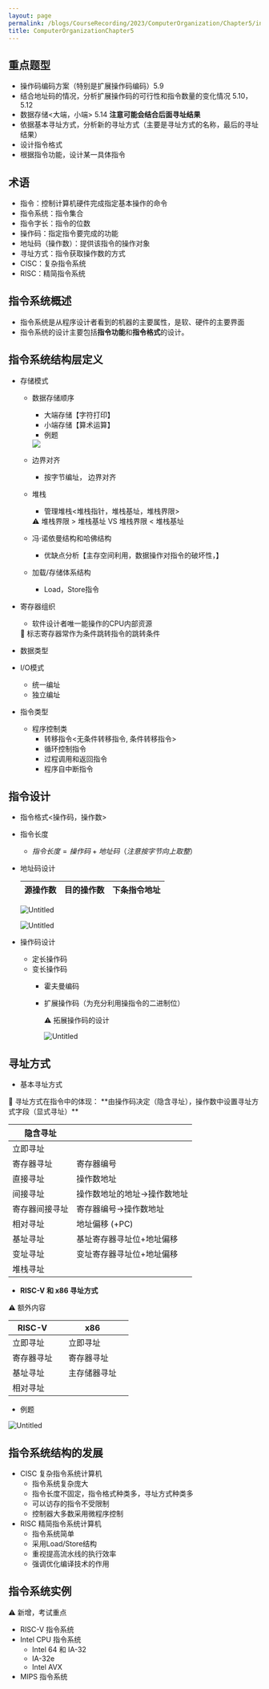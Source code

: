 ```yaml
---
layout: page
permalink: /blogs/CourseRecording/2023/ComputerOrganization/Chapter5/index.html
title: ComputerOrganizationChapter5
---
```


## 重点题型

- 操作码编码方案（特别是扩展操作码编码）5.9
- 结合地址码的情况，分析扩展操作码的可行性和指令数量的变化情况 5.10，5.12
- 数据存储<大端，小端> 5.14 **注意可能会结合后面寻址结果**
- 依据基本寻址方式，分析新的寻址方式（主要是寻址方式的名称，最后的寻址结果）
- 设计指令格式
- 根据指令功能，设计某一具体指令

## 术语

- 指令：控制计算机硬件完成指定基本操作的命令
- 指令系统：指令集合
- 指令字长：指令的位数
- 操作码：指定指令要完成的功能
- 地址码（操作数）：提供该指令的操作对象
- 寻址方式：指令获取操作数的方式
- CISC：复杂指令系统
- RISC：精简指令系统

## 指令系统概述

- 指令系统是从程序设计者看到的机器的主要属性，是软、硬件的主要界面
- 指令系统的设计主要包括**指令功能**和**指令格式**的设计。

## 指令系统结构层定义

- 存储模式
    - 数据存储顺序
        - 大端存储【字符打印】
        - 小端存储【算术运算】
        - 例题
        <img src="https://CRYoushiwo.github.io/images\blogs\CoursesRecording\ComputerOrganization\Chapter5\Untitled.png" class="floatpic">
        
    - 边界对齐
        - 按字节编址， 边界对齐
    - 堆栈
        - 管理堆栈<堆栈指针，堆栈基址，堆栈界限>
        
        <aside>
        ⚠️ 堆栈界限 > 堆栈基址 VS 堆栈界限 < 堆栈基址
        
        </aside>
        
    - 冯·诺依曼结构和哈佛结构
        - 优缺点分析【主存空间利用，数据操作对指令的破坏性，】
    - 加载/存储体系结构
        - Load，Store指令
- 寄存器组织
    - 软件设计者唯一能操作的CPU内部资源
    
    <aside>
    📢 标志寄存器常作为条件跳转指令的跳转条件
    
    </aside>
    
- 数据类型
- I/O模式
    - 统一编址
    - 独立编址
- 指令类型
    - 程序控制类
        - 转移指令<无条件转移指令, 条件转移指令>
        - 循环控制指令
        - 过程调用和返回指令
        - 程序自中断指令

## 指令设计

- 指令格式<操作码，操作数>
- 指令长度
    - $指令长度 = 操作码+地址码（注意按字节向上取整）$
- 地址码设计
    
    
    | 源操作数  | 目的操作数 | 下条指令地址 |
    | --- | --- | --- |
    
    ![Untitled](images\blogs\CoursesRecording\ComputerOrganization\Chapter5/Untitled%201.png)
    
    ![Untitled](images\blogs\CoursesRecording\ComputerOrganization\Chapter5/Untitled%202.png)
    
- 操作码设计
    - 定长操作码
    - 变长操作码
        - 霍夫曼编码
        - 扩展操作码（为充分利用操指令的二进制位）
            
            <aside>
            ⚠️ 拓展操作码的设计
            
            </aside>
            
            ![Untitled](images\blogs\CoursesRecording\ComputerOrganization\Chapter5/Untitled%203.png)
            

## 寻址方式

- 基本寻址方式

<aside>
📢 寻址方式在指令中的体现：
**由操作码决定（隐含寻址），操作数中设置寻址方式字段（显式寻址）**

</aside>

| 隐含寻址 |  |
| --- | --- |
| 立即寻址 |  |
| 寄存器寻址 | 寄存器编号 |
| 直接寻址 | 操作数地址 |
| 间接寻址 | 操作数地址的地址→操作数地址 |
| 寄存器间接寻址 | 寄存器编号→操作数地址 |
| 相对寻址 | 地址偏移 (+PC) |
| 基址寻址 | 基址寄存器寻址位+地址偏移 |
| 变址寻址 | 变址寄存器寻址位+地址偏移 |
| 堆栈寻址 |  |
- **RISC-V 和 x86 寻址方式**

<aside>
⚠️ 额外内容

</aside>

| RISC-V |  | x86 |  |
| --- | --- | --- | --- |
| 立即寻址 |  | 立即寻址 |  |
| 寄存器寻址 |  | 寄存器寻址 |  |
| 基址寻址 |  | 主存储器寻址 |  |
| 相对寻址 |  |  |  |
- 例题

![Untitled](images\blogs\CoursesRecording\ComputerOrganization\Chapter5/Untitled%204.png)

## 指令系统结构的发展

- CISC 复杂指令系统计算机
    - 指令系统复杂庞大
    - 指令长度不固定，指令格式种类多，寻址方式种类多
    - 可以访存的指令不受限制
    - 控制器大多数采用微程序控制
- RISC 精简指令系统计算机
    - 指令系统简单
    - 采用Load/Store结构
    - 重视提高流水线的执行效率
    - 强调优化编译技术的作用

## 指令系统实例

<aside>
⚠️ 新增，考试重点

</aside>

- RISC-V 指令系统
- Intel CPU 指令系统
    - Intel 64  和 IA-32
    - IA-32e
    - Intel AVX
- MIPS 指令系统